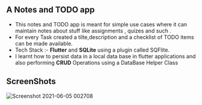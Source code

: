 ## A Notes and TODO app

 - This notes and TODO app is meant for simple use cases where it can maintain notes about stuff like assignments , quizes  and such .
 - For every Task created a tilte,description and a checklist of TODO items can be made available.
 - Tech Stack :- **Flutter** and **SQLite** using a plugin called SQFlite.
 - I learnt how to persist data in a local data base in flutter applications and also performing **CRUD** Operations using a DataBase Helper Class  

## ScreenShots
  
![Screenshot 2021-06-05 002708](https://user-images.githubusercontent.com/37980605/120850485-25359680-c595-11eb-8d1b-8674375904a5.png)  



